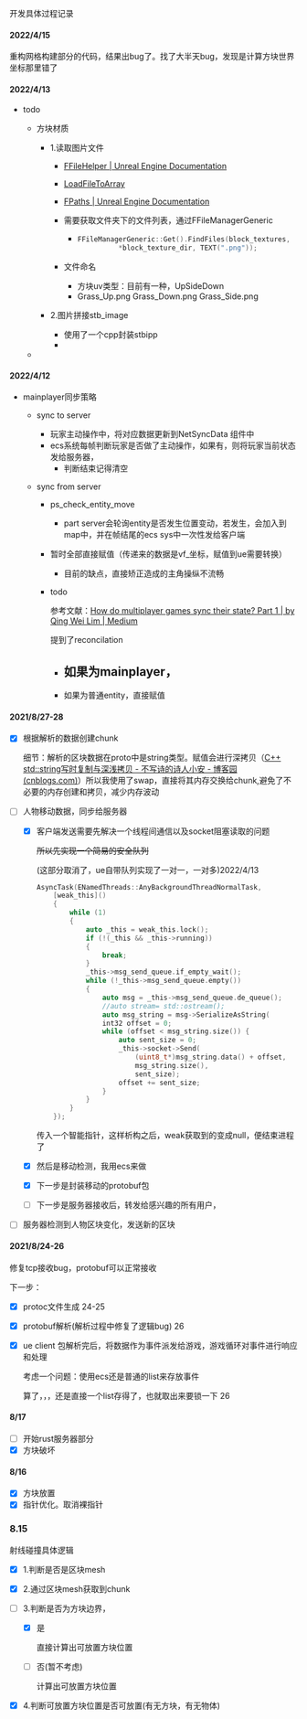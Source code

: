 开发具体过程记录

#### 2022/4/15

重构网格构建部分的代码，结果出bug了。找了大半天bug，发现是计算方块世界坐标那里错了



#### 2022/4/13

- todo

  - 方块材质

    - 1.读取图片文件

      - [FFileHelper | Unreal Engine Documentation](https://docs.unrealengine.com/4.27/en-US/API/Runtime/Core/Misc/FFileHelper/)

      - [ LoadFileToArray](https://docs.unrealengine.com/4.27/en-US/API/Runtime/Core/Misc/FFileHelper/LoadFileToArray/1/index.html)

      - [FPaths | Unreal Engine Documentation](https://docs.unrealengine.com/4.27/en-US/API/Runtime/Core/Misc/FPaths/)

      - 需要获取文件夹下的文件列表，通过FFileManagerGeneric

        - ```c++
          FFileManagerGeneric::Get().FindFiles(block_textures,
          			*block_texture_dir, TEXT(".png"));
          ```

      - 文件命名

        - 方块uv类型：目前有一种，UpSideDown
        - Grass_Up.png Grass_Down.png Grass_Side.png

    - 2.图片拼接stb_image

      - 使用了一个cpp封装stbipp
      - 

  - 

#### 2022/4/12

- mainplayer同步策略

  - sync to server

    - 玩家主动操作中，将对应数据更新到NetSyncData 组件中
    - ecs系统每帧判断玩家是否做了主动操作，如果有，则将玩家当前状态发给服务器，
      - 判断结束记得清空

  - sync from server

    - ps_check_entity_move

      - part server会轮询entity是否发生位置变动，若发生，会加入到map中，并在帧结尾的ecs sys中一次性发给客户端

    - 暂时全部直接赋值（传递来的数据是vf_坐标，赋值到ue需要转换）

      - 目前的缺点，直接矫正造成的主角操纵不流畅

    - todo

      参考文献：[How do multiplayer games sync their state? Part 1 | by Qing Wei Lim | Medium](https://medium.com/@qingweilim/how-do-multiplayer-games-sync-their-state-part-1-ab72d6a54043)

      提到了reconcilation

      - 如果为mainplayer，
        - 
      - 如果为普通entity，直接赋值

#### 2021/8/27-28

- [x] 根据解析的数据创建chunk

  细节：解析的区块数据在proto中是string类型。赋值会进行深拷贝（[C++ std::string写时复制与深浅拷贝 - 不写诗的诗人小安 - 博客园 (cnblogs.com)](https://www.cnblogs.com/anhongyu/p/14108117.html)）所以我使用了swap，直接将其内存交换给chunk,避免了不必要的内存创建和拷贝，减少内存波动

- [ ] 人物移动数据，同步给服务器

  - [x] 客户端发送需要先解决一个线程间通信以及socket阻塞读取的问题

    ~~所以先实现一个简易的安全队列~~

    (这部分取消了，ue自带队列实现了一对一，一对多)2022/4/13

    ```c++
    AsyncTask(ENamedThreads::AnyBackgroundThreadNormalTask,
    	[weak_this]()
    	{
    		while (1)
    		{
    			auto _this = weak_this.lock();
    			if (!(_this && _this->running))
    			{
    				break;
    			}
    			_this->msg_send_queue.if_empty_wait();
    			while (!_this->msg_send_queue.empty())
    			{
    				auto msg = _this->msg_send_queue.de_queue();
    				//auto stream= std::ostream();
    				auto msg_string = msg->SerializeAsString(
    				int32 offset = 0;
    				while (offset < msg_string.size()) {
    					auto sent_size = 0;
    					_this->socket->Send(
    						(uint8_t*)msg_string.data() + offset,
    						msg_string.size(),
    						sent_size);
    					offset += sent_size;
    				}
    			}
          	}
    	});
    ```

    传入一个智能指针，这样析构之后，weak获取到的变成null，便结束进程了

  - [x] 然后是移动检测，我用ecs来做

  - [x] 下一步是封装移动的protobuf包

  - [ ] 下一步是服务器接收后，转发给感兴趣的所有用户，

- [ ] 服务器检测到人物区块变化，发送新的区块

#### 2021/8/24-26

修复tcp接收bug，protobuf可以正常接收

下一步：

 - [x] protoc文件生成 24-25

 - [x] protobuf解析(解析过程中修复了逻辑bug) 26

 - [x] ue client 包解析完后，将数据作为事件派发给游戏，游戏循环对事件进行响应和处理

   考虑一个问题：使用ecs还是普通的list来存放事件

   算了，，，还是直接一个list存得了，也就取出来要锁一下  26

   

#### 8/17

- [ ] 开始rust服务器部分
- [x] 方块破坏

#### 8/16

- [x] 方块放置
- [x] 指针优化。取消裸指针

### 8.15

射线碰撞具体逻辑

- [x] 1.判断是否是区块mesh

- [x] 2.通过区块mesh获取到chunk

- [ ] 3.判断是否为方块边界，

  - [x] 是

    直接计算出可放置方块位置

  - [ ] 否(暂不考虑)

    计算出可放置方块位置

- [x] 4.判断可放置方块位置是否可放置(有无方块，有无物体)

